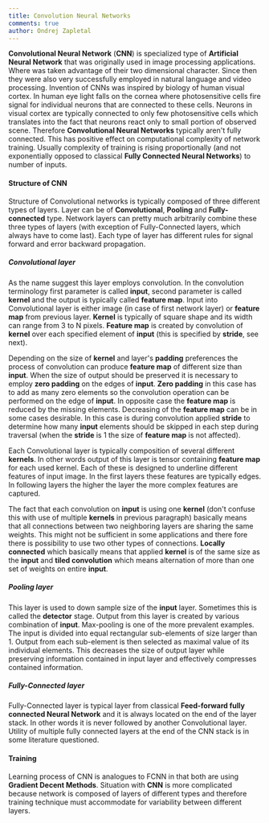 ```yaml
---
title: Convolution Neural Networks
comments: true
author: Ondrej Zapletal
---
```


**Convolutional Neural Network** (**CNN**) is specialized type of **Artificial Neural Network** that was originally used in image processing applications. Where was taken advantage of their two dimensional character. Since then they were also very successfully employed in natural language and video processing. Invention of CNNs was inspired by biology of human visual cortex. In human eye light falls on the cornea where photosensitive cells fire signal for individual neurons that are connected to these cells. Neurons in visual cortex are typically connected to only few photosensitive cells which translates into the fact that neurons react only to small portion of observed scene. Therefore **Convolutional Neural Networks** typically aren't fully connected. This has positive effect on computational complexity of network training. Usually complexity of training is rising proportionally (and not exponentially opposed to classical **Fully Connected Neural Networks**) to number of inputs.

#### Structure of **CNN**

Structure of Convolutional networks is typically composed of three different types of layers. Layer can be of **Convolutional**, **Pooling** and **Fully-connected** type. Network layers can pretty much arbitrarily combine these three types of layers (with exception of Fully-Connected layers, which always have to come last). Each type of layer has different rules for signal forward and error backward propagation.

##### Convolutional layer

As the name suggest this layer employs convolution. In the convolution terminology first parameter is called **input**, second parameter is called **kernel** and the output is typically called **feature map**. Input into Convolutional layer is either image (in case of first network layer) or **feature map** from previous layer. **Kernel** is typically of square shape and its width can range from 3 to N pixels. **Feature map** is created by convolution of **kernel** over each specified element of **input** (this is specified by **stride**, see next).

Depending on the size of **kernel** and layer's **padding** preferences the process of convolution can produce **feature map** of different size than **input**. When the size of output should be preserved it is necessary to employ **zero padding** on the edges of **input**. **Zero padding** in this case has to add as many zero elements so the convolution operation can be performed on the edge of **input**. In opposite case the **feature map** is reduced by the missing elements. Decreasing of the **feature map** can be in some cases desirable. In this case is during convolution applied **stride** to determine how many **input** elements should be skipped in each step during traversal (when the **stride** is 1 the size of **feature map** is not affected).

Each Convolutional layer is typically composition of several different **kernels**. In other words output of this layer is tensor containing **feature map** for each used kernel. Each of these is designed to underline different features of input image. In the first layers these features are typically edges. In following layers the higher the layer the more complex features are captured.

The fact that each convolution on **input** is using one **kernel** (don't confuse this with use of multiple **kernels** in previous paragraph) basically means that all connections between two neighboring layers are sharing the same weights. This might not be sufficient in some applications and there fore there is possibility to use two other types of connections. **Locally connected** which basically means that applied **kernel** is of the same size as the **input** and **tiled convolution** which means alternation of more than one set of weights on entire **input**.

##### Pooling layer

This layer is used to down sample size of the **input** layer. Sometimes this is called the **detector** stage. Output from this layer is created by various combination of **input**. Max-pooling is one of the more prevalent examples. The input is divided into equal rectangular sub-elements of size larger than 1. Output from each sub-element is then selected as maximal value of its individual elements. This decreases the size of output layer while preserving information contained in input layer and effectively compresses contained information.

##### Fully-Connected layer

Fully-Connected layer is typical layer from classical **Feed-forward fully connected Neural Network** and it is always located on the end of the layer stack. In other words it is never followed by another Convolutional layer. Utility of multiple fully connected layers at the end of the CNN stack is in some literature questioned.

#### Training

Learning process of CNN is analogues to FCNN in that both are using **Gradient Decent Methods**. Situation with **CNN** is more complicated because network is composed of layers of different types and therefore training technique must accommodate for variability between different layers.

